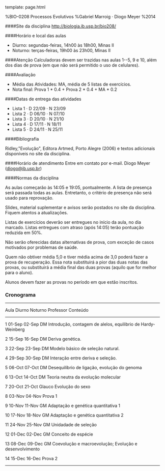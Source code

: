 template: page.html

%BIO-0208 Processos Evolutivos
%Gabriel Marroig $\cdot$ Diogo Meyer
%2014

####Site da disciplina
http://biologia.ib.usp.br/bio208/

####Horário e local das aulas

- Diurno: segundas-feiras, 14h00 às 18h00, Minas II
- Noturno: terças-feiras, 19h00 às 23h00, Minas II

####Atenção
Calculadoras devem ser trazidas nas aulas 1--5, 9 e 10, além dos dias de prova (em que não será permitido o uso de celulares).

####Avaliação

- Média das Atividades: MA, média de 5 listas de exercícios.
- Nota final: Prova 1 * 0.4 + Prova 2 * 0.4 + MA * 0.2

####Datas de entrega das atividades

- Lista 1 $\cdot$ D 22/09 $\cdot$ N 23/09
- Lista 2 $\cdot$ D 06/10 $\cdot$ N 07/10
- Lista 3 $\cdot$ D 20/10 $\cdot$ N 21/10
- Lista 4 $\cdot$ D 17/11 $\cdot$ N 18/11
- Lista 5 $\cdot$ D 24/11 $\cdot$ N 25/11

####Bibliografia

Ridley,"Evolução", Editora Artmed, Porto Alegre (2006) e
textos adicionais disponíveis no site da disciplina.

####Horário de atendimento
Entre em contato por e-mail.
Diogo Meyer (diogo@ib.usp.br)

####Normas da disciplina

As aulas começarão às 14:05 e 19:05, pontualmente. A lista de presença será passada todas as aulas. Entretanto, o critério de presença não será usado para reprovação.

Slides, material suplementar e avisos serão postados no site da disciplina. Fiquem atentos a atualizações.

Listas de exercícios deverão ser entregues no início da aula, no dia marcado. Listas entregues com atraso (após 14:05) terão pontuação reduzida em 50%.

Não serão oferecidas datas alternativas de prova, com exceção de casos motivados por problemas de saúde.

Quem não obtiver média 5,0 e tiver média acima de 3,0 poderá fazer a prova de recuperação. Essa nota substituirá a pior das duas notas das provas, ou substituirá a média final das duas provas (aquilo que for melhor para o aluno).

Alunos devem fazer as provas no período em que estão inscritos.

### Cronograma

----------------------------------------------------------------------------------------------------------
  Aula       Diurno     Noturno     Professor    Conteúdo
--------    --------   ---------   -----------   ---------------------------------------------------------
1            01-Sep     02-Sep     DM             Introdução, contagem de alelos, equilibrio de Hardy-Weinberg

2            15-Sep     16-Sep     DM             Deriva genética.

3            22-Sep     23-Sep     DM             Modelo básico de seleção natural.

4            29-Sep     30-Sep     DM             Interação entre deriva e seleção.

5            06-Oct     07-Oct     DM             Desequilíbrio de ligação, evolução do genoma

6            13-Oct     14-Oct     DM             Teoria neutra da evolução molecular

7            20-Oct     21-Oct     Glauco         Evolução do sexo

8            03-Nov     04-Nov                    Prova 1

9            10-Nov     11-Nov     GM             Adaptação e genética quantitativa 1

10           17-Nov     18-Nov     GM             Adaptação e genética quantitativa  2

11           24-Nov     25-Nov     GM             Unidadade de seleção

12           01-Dec     02-Dec     GM             Conceito de espécie

13           08-Dec     09-Dec     GM             Coevolução e macroevolução; Evolução e desenvolvimento

14           15-Dec     16-Dec                      Prova 2

----------------------------------------------------------------------------------------------------------
